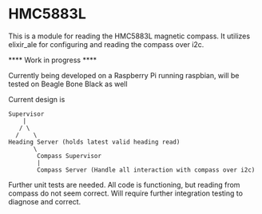 HMC5883L
========

This is a module for reading the HMC5883L magnetic compass. It utilizes elixir_ale for configuring and reading the compass over i2c.

**** Work in progress ****

Currently being developed on a Raspberry Pi running raspbian, will be tested on Beagle Bone Black as well

Current design is 

	Supervisor
	    |
	   / \
	  /    \
	Heading Server (holds latest valid heading read)
		   \
		    Compass Supervisor
		    |
		    Compass Server (Handle all interaction with compass over i2c)


Further unit tests are needed.
All code is functioning, but reading from compass do not seem correct.
Will require further integration testing to diagnose and correct.

